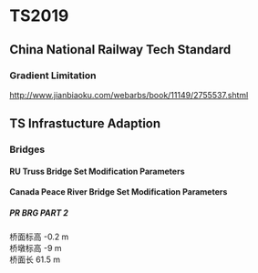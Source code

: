 # TS2019

## China National Railway Tech Standard

### Gradient Limitation

http://www.jianbiaoku.com/webarbs/book/11149/2755537.shtml





## TS Infrastucture Adaption

### Bridges

#### RU Truss Bridge Set Modification Parameters 


#### Canada Peace River Bridge Set Modification Parameters

##### PR BRG PART 2
桥面标高 -0.2 m  
桥墩标高 -9 m  
桥面长 61.5 m  
